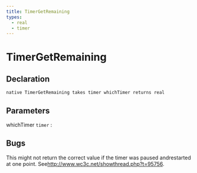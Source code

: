 ```yaml
---
title: TimerGetRemaining
types:
  - real
  - timer
---
```


# TimerGetRemaining

## Declaration

```jass
native TimerGetRemaining takes timer whichTimer returns real
```

## Parameters
whichTimer `timer`
: 

## Bugs 
This might not return the correct value if the timer was paused andrestarted at one point. See<http://www.wc3c.net/showthread.php?t=95756>.
